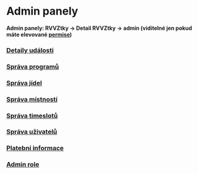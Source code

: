# Admin panely

**Admin panely: RVVZtky -> Detail RVVZtky -> admin (viditelné jen pokud máte elevované [permise](https://github.com/RVVZtky/RVVZ-docs-temp/blob/master/permissions/README.md))**

### [Detaily události](https://github.com/RVVZtky/RVVZ-docs-temp/blob/master/admin/event.md)
### [Správa programů](https://github.com/RVVZtky/RVVZ-docs-temp/blob/master/admin/programs.md)
### [Správa jídel](https://github.com/RVVZtky/RVVZ-docs-temp/blob/master/admin/meals.md)
### [Správa místností](https://github.com/RVVZtky/RVVZ-docs-temp/blob/master/admin/rooms.md)
### [Správa timeslotů](https://github.com/RVVZtky/RVVZ-docs-temp/blob/master/admin/timeslots.md)
### [Správa uživatelů](https://github.com/RVVZtky/RVVZ-docs-temp/blob/master/admin/users.md)
### [Platební informace](https://github.com/RVVZtky/RVVZ-docs-temp/blob/master/admin/paymentinfo.md)
### [Admin role](https://github.com/RVVZtky/RVVZ-docs-temp/blob/master/admin/roles.md)